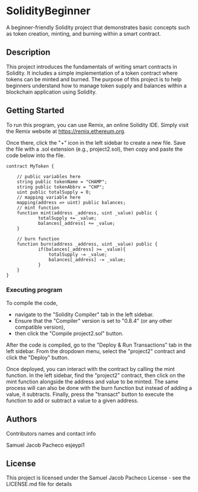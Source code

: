 # SolidityBeginner

A beginner-friendly Solidity project that demonstrates basic concepts such as token creation, minting, and burning within a smart contract.

## Description

This project introduces the fundamentals of writing smart contracts in Solidity. It includes a simple implementation of a token contract where tokens can be minted and burned. The purpose of this project is to help beginners understand how to manage token supply and balances within a blockchain application using Solidity.

## Getting Started

To run this program, you can use Remix, an online Solidity IDE. Simply visit the Remix website at https://remix.ethereum.org.

Once there, click the "+" icon in the left sidebar to create a new file. Save the file with a .sol extension (e.g., project2.sol), then copy and paste the code below into the file.

```
contract MyToken {

    // public variables here
    string public tokenName = "CHAMP";
    string public tokenAbbrv = "CHP";
    uint public totalSupply = 0;
    // mapping variable here
    mapping(address => uint) public balances;
    // mint function
    function mint(address _address, uint _value) public {
            totalSupply += _value;
            balances[_address] += _value;
    }

    // burn function
    function burn(address _address, uint _value) public {
            if(balances[_address] >= _value){
                totalSupply -= _value;
                balances[_address] -= _value;
            }
    }
}
```

### Executing program

To compile the code, 
* navigate to the "Solidity Compiler" tab in the left sidebar.
* Ensure that the "Compiler" version is set to "0.8.4" (or any other compatible version),
* then click the "Compile project2.sol" button.

After the code is compiled, go to the "Deploy & Run Transactions" tab in the left sidebar. From the dropdown menu, select the "project2" contract and click the "Deploy" button.

Once deployed, you can interact with the contract by calling the mint function. In the left sidebar, find the "project2" contract, then click on the mint function alongside the address and value to be minted. The same process will can also be done with the burn function but instead of adding a value, it subtracts. Finally, press the "transact" button to execute the function to add or subtract a value to a given address.

## Authors

Contributors names and contact info

Samuel Jacob Pacheco
esjeypi1


## License

This project is licensed under the Samuel Jacob Pacheco License - see the LICENSE.md file for details
